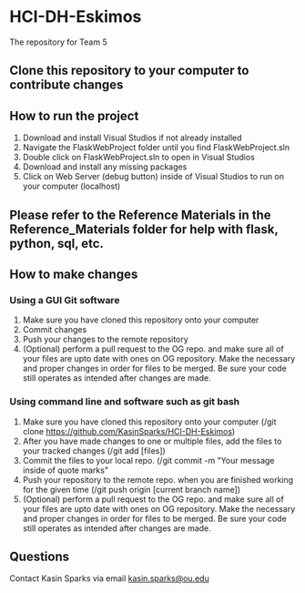 # HCI-DH-Eskimos
The repository for Team 5

## Clone this repository to your computer to contribute changes

## How to run the project
1. Download and install Visual Studios if not already installed
2. Navigate the FlaskWebProject folder until you find FlaskWebProject.sln
3. Double click on FlaskWebProject.sln to open in Visual Studios
4. Download and install any missing packages
5. Click on Web Server (debug button) inside of Visual Studios to run on your computer (localhost)

## Please refer to the Reference Materials in the Reference_Materials folder for help with flask, python, sql, etc.

## How to make changes
### Using a GUI Git software
1. Make sure you have cloned this repository onto your computer
2. Commit changes
3. Push your changes to the remote repository
4. (Optional) perform a pull request to the OG repo. and make sure all of your files are upto date with ones on OG repository. Make the necessary and proper changes in order for files to be merged. Be sure your code still operates as intended after changes are made. 

### Using command line and software such as git bash
1. Make sure you have cloned this repository onto your computer (/git clone https://github.com/KasinSparks/HCI-DH-Eskimos)
2. After you have made changes to one or multiple files, add the files to your tracked changes (/git add [files])
3. Commit the files to your local repo. (/git commit -m "Your message inside of quote marks"
4. Push your repository to the remote repo. when you are finished working for the given time (/git push origin [current branch name])
5. (Optional) perform a pull request to the OG repo. and make sure all of your files are upto date with ones on OG repository. Make the necessary and proper changes in order for files to be merged. Be sure your code still operates as intended after changes are made.

## Questions
Contact Kasin Sparks via email kasin.sparks@ou.edu

